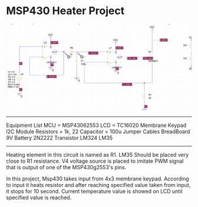 # MSP430 Heater Project
![My Image](pspice_circuit.png)
<hr>
Equipment List 
MCU = MSP43062553
LCD = TC16020
Membrane Keypad
I2C Module
Resistors = 1k, 22
Capacitor = 100u
Jumper Cables
BreadBoard
9V Battery
2N2222 Transistor
LM324
LM35







<hr>
Heating element in this circuit is named as R1. LM35 Should be placed very close to R1 resistance. V4 voltage source is placed to imitate PWM signal that is output of one of the MSP430g2553's pins.

In this project, Msp430 takes input from 4x3 membrane keypad. According to input it heats resistor and after reaching specified value taken from input, it stops for 10 second. Current temperature value is showed on LCD until specified value is reached.
